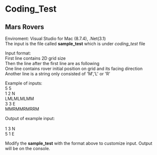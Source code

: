 # Coding_Test
## Mars Rovers

Enviroment: Visual Studio for Mac (8.7.4), .Net(3.1)  
The input is the file called **sample_test** which is under *coding_test* file<br>

Input format:<br>
First line contains 2D grid size<br> 
Then the line after the first line are as following<br>
One line contains rover initial position on grid and its facing direction<br>
Another line is a string only consisted of 'M','L' or 'R'<br>


Example of inputs:<br>
5 5<br>
1 2 N<br>
LMLMLMLMM<br>
3 3 E<br>
MMRMMRMRRM<br>

Output of example input:<br>  
1 3 N<br>
5 1 E<br>

Modify the **sample_test** with the format above to customize input.
Output will be on the console.

